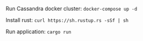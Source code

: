 Run Cassandra docker cluster: `docker-compose up -d`

Install rust: `curl https://sh.rustup.rs -sSf | sh`

Run application: `cargo run`
